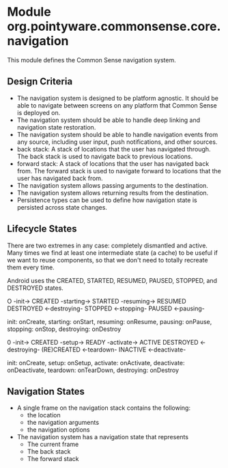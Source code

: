 # Module org.pointyware.commonsense.core.navigation
This module defines the Common Sense navigation system.

## Design Criteria
- The navigation system is designed to be platform agnostic. It should be able to navigate between screens on any platform that Common Sense is deployed on.
- The navigation system should be able to handle deep linking and navigation state restoration.
- The navigation system should be able to handle navigation events from any source, including user input, push notifications, and other sources.
- back stack: A stack of locations that the user has navigated through. The back stack is used to navigate back to previous locations.
- forward stack: A stack of locations that the user has navigated back from. The forward stack is used to navigate forward to locations that the user has navigated back from.
- The navigation system allows passing arguments to the destination.
- The navigation system allows returning results from the destination.
- Persistence types can be used to define how navigation state is persisted across state changes.

## Lifecycle States
There are two extremes in any case: completely dismantled and active. Many times we find at least one intermediate state (a cache) to be useful if we want to reuse components, so that we don't need to totally recreate them every time.

Android uses the CREATED, STARTED, RESUMED, PAUSED, STOPPED, and DESTROYED states.

O           -init->         CREATED -starting-> STARTED -resuming-> RESUMED 
DESTROYED   <-destroying-   STOPPED <-stopping- PAUSED  <-pausing-

init: onCreate,
starting: onStart,
resuming: onResume,
pausing: onPause,
stopping: onStop,
destroying: onDestroy

0           -init->         CREATED -setup->    READY       -activate->   ACTIVE
DESTROYED <-destroying- (RE)CREATED <-teardown- INACTIVE    <-deactivate-

init: onCreate,
setup: onSetup,
activate: onActivate,
deactivate: onDeactivate,
teardown: onTearDown,
destroying: onDestroy

## Navigation States
- A single frame on the navigation stack contains the following:
  - the location
  - the navigation arguments
  - the navigation options
- The navigation system has a navigation state that represents
  - The current frame
  - The back stack
  - The forward stack

